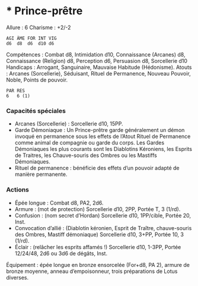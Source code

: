 # * Prince-prêtre

Allure : 6
Charisme : +2/-2

	AGI	ÂME	FOR	INT	VIG
	d6	d8	d6	d10	d6

Compétences : Combat d8, Intimidation d10, Connaissance (Arcanes) d8, Connaissance (Religion) d8, Perception d6, Persuasion d8, Sorcellerie d10
Handicaps : Arrogant, Sanguinaire, Mauvaise Habitude (Hédonisme).
Atouts : Arcanes (Sorcellerie), Séduisant, Rituel de Permanence, Nouveau Pouvoir, Noble, Points de pouvoir.

	PAR	RES
	6	6 (1)

### Capacités spéciales
- Arcanes (Sorcellerie) : Sorcellerie d10, 15PP.
- Garde Démoniaque : Un Prince-prêtre garde généralement un démon invoqué en permanence sous les effets de l’Atout Rituel de Permanence comme animal de compagnie ou garde du corps. Les Gardes Démoniaques les plus courants sont les Diablotins Kéroniens, les Esprits de Traitres, les Chauve-souris des Ombres ou les Mastiffs Démoniaques.
- Rituel de permanence : bénéficie des effets d’un pouvoir adapté de manière permanente.

### Actions
- Épée longue : Combat d8, PA2, 2d6.
- Armure : (mot de protection) Sorcellerie d10, 2PP, Portée T, 3 (1/rd).
- Confusion : (nom secret d’Hordan) Sorcellerie d10, 1PP/cible, Portée 20, Inst.
- Convocation d’allié : (Diablotin kéronien, Esprit de Traître, chauve-souris des Ombres, Mastiff démoniaque) Sorcellerie d10, 3+PP, Portée 10, 3 (1/rd).
- Éclair : (relâcher les esprits affamés !) Sorcellerie d10, 1-3PP, Portée 12/24/48, 2d6 ou 3d6 de dégâts, Inst.

Équipement : épée longue en bronze ensorcelée (For+d8, PA 2), armure de bronze moyenne, anneau d’empoisonneur, trois préparations de Lotus diverses.
